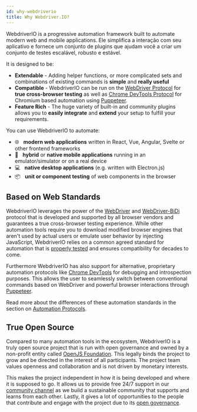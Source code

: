 ```yaml
---
id: why-webdriverio
title: Why Webdriver.IO?
---
```


WebdriverIO is a progressive automation framework built to automate modern web and mobile applications. Ele simplifica a interação com seu aplicativo e fornece um conjunto de plugins que ajudam você a criar um conjunto de testes escalável, robusto e estável.

It is designed to be:

- __Extendable__ - Adding helper functions, or more complicated sets and combinations of existing commands is __simple__ and __really useful__
- __Compatible__ - WebdriverIO can be run on the [WebDriver Protocol](https://w3c.github.io/webdriver/) for __true cross-browser testing__ as well as [Chrome DevTools Protocol](https://chromedevtools.github.io/devtools-protocol/) for Chromium based automation using [Puppeteer](https://pptr.dev/).
- __Feature Rich__ - The huge variety of built-in and community plugins allows you to __easily integrate__ and __extend__ your setup to fulfill your requirements.

You can use WebdriverIO to automate:

- 🌐 <span>&nbsp;</span> __modern web applications__ written in React, Vue, Angular, Svelte or other frontend frameworks
- 📱 <span>&nbsp;</span> __hybrid__ or __native mobile applications__ running in an emulator/simulator or on a real device
- 💻 <span>&nbsp;</span> __native desktop applications__ (e.g. written with Electron.js)
- 📦 <span>&nbsp;</span> __unit or component testing__ of web components in the browser

## Based on Web Standards

WebdriverIO leverages the power of the [WebDriver](https://w3c.github.io/webdriver/) and [WebDriver-BiDi](https://github.com/w3c/webdriver-bidi) protocol that is developed and supported by all browser vendors and guarantees a true cross-browser testing experience. While other automation tools require you to download modified browser engines that aren't used by actual users or emulate user behavior by injecting JavaScript, WebdriverIO relies on a common agreed standard for automation that is [properly tested](https://wpt.fyi/results/webdriver/tests?label=experimental&label=master&aligned) and ensures compatibility for decades to come.

Furthermore WebdriverIO has also support for alternative, proprietary automation protocols like [Chrome DevTools](https://chromedevtools.github.io/devtools-protocol/) for debugging and introspection purposes. This allows the user to seamlessly switch between conventional commands based on WebDriver and powerful browser interactions through [Puppeteer](https://pptr.dev/).

Read more about the differences of these automation standards in the section on [Automation Protocols](automationProtocols).

## True Open Source

Compared to many automation tools in the ecosystem, WebdriverIO is a truly open source project that is run with open governance and owned by a non-profit entity called [OpenJS Foundation](https://openjsf.org/). This legally binds the project to grow and be directed in the interest of all participants. The project team values openness and collaboration and is not driven by monetary interests.

This makes the project independent in how it is being developed and where it is supposed to go. It allows us to provide free 24/7 support in our [community channel](https://discord.webdriver.io) as we build a sustainable community that supports and learns from each other. Lastly, it gives a lot of opportunities to the people that contribute and engage with the project due to its [open governance](https://github.com/webdriverio/webdriverio/blob/main/GOVERNANCE.md).

